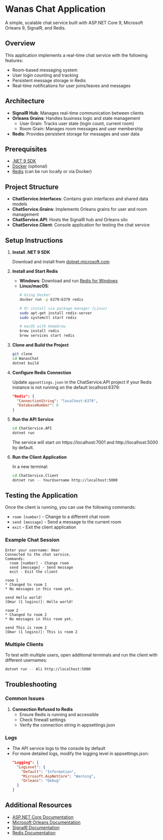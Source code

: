 # Wanas Chat Application

A simple, scalable chat service built with ASP.NET Core 9, Microsoft Orleans 9, SignalR, and Redis.

## Overview

This application implements a real-time chat service with the following features:

- Room-based messaging system
- User login counting and tracking
- Persistent message storage in Redis
- Real-time notifications for user joins/leaves and messages

## Architecture

- **SignalR Hub**: Manages real-time communication between clients
- **Orleans Grains**: Handles business logic and state management
  - User Grain: Tracks user state (login count, current room)
  - Room Grain: Manages room messages and user membership
- **Redis**: Provides persistent storage for messages and user data

## Prerequisites

- [.NET 9 SDK](https://dotnet.microsoft.com/download/dotnet/9.0)
- [Docker](https://www.docker.com/products/docker-desktop/) (optional)
- [Redis](https://redis.io/download) (can be run locally or via Docker)

## Project Structure

- **ChatService.Interfaces**: Contains grain interfaces and shared data models
- **ChatService.Grains**: Implements Orleans grains for user and room management
- **ChatService.API**: Hosts the SignalR hub and Orleans silo
- **ChatService.Client**: Console application for testing the chat service

## Setup Instructions

1. **Install .NET 9 SDK**
   
   Download and install from [dotnet.microsoft.com](https://dotnet.microsoft.com/download/dotnet/9.0)

2. **Install and Start Redis**
   
   - **Windows**: Download and run [Redis for Windows](https://github.com/tporadowski/redis/releases)
   - **Linux/macOS**: 
     ```bash
     # Using Docker
     docker run -p 6379:6379 redis
     
     # Or install via package manager (Linux)
     sudo apt-get install redis-server
     sudo systemctl start redis
     
     # macOS with Homebrew
     brew install redis
     brew services start redis
     ```

3. **Clone and Build the Project**
   ```bash
   git clone 
   cd WanasChat
   dotnet build
   ```

4. **Configure Redis Connection**
   
   Update `appsettings.json` in the ChatService.API project if your Redis instance is not running on the default localhost:6379:
   ```json
   "Redis": {
     "ConnectionString": "localhost:6379",
     "DatabaseNumber": 0
   }
   ```

5. **Run the API Service**
   ```bash
   cd ChatService.API
   dotnet run
   ```
   The service will start on https://localhost:7001 and http://localhost:5000 by default.

6. **Run the Client Application**
   
   In a new terminal:
   ```bash
   cd ChatService.Client
   dotnet run -- YourUsername http://localhost:5000
   ```

## Testing the Application

Once the client is running, you can use the following commands:

- `room [number]` - Change to a different chat room
- `send [message]` - Send a message to the current room
- `exit` - Exit the client application

### Example Chat Session

```
Enter your username: Omar
Connected to the chat service.
Commands:
  room [number] - Change room
  send [message] - Send message
  exit - Exit the client

room 1
* Changed to room 1
* No messages in this room yet.

send Hello world!
[Omar (1 logins)]: Hello world!

room 2
* Changed to room 2
* No messages in this room yet.

send This is room 2
[Omar (1 logins)]: This is room 2
```

### Multiple Clients

To test with multiple users, open additional terminals and run the client with different usernames:

```bash
dotnet run -- Ali http://localhost:5000
```

## Troubleshooting

### Common Issues

1. **Connection Refused to Redis**
   - Ensure Redis is running and accessible
   - Check firewall settings
   - Verify the connection string in appsettings.json 

### Logs

- The API service logs to the console by default
- For more detailed logs, modify the logging level in appsettings.json:
  ```json
  "Logging": {
    "LogLevel": {
      "Default": "Information",
      "Microsoft.AspNetCore": "Warning",
      "Orleans": "Debug"
    }
  }
  ```

## Additional Resources

- [ASP.NET Core Documentation](https://docs.microsoft.com/en-us/aspnet/core/)
- [Microsoft Orleans Documentation](https://dotnet.github.io/orleans/)
- [SignalR Documentation](https://docs.microsoft.com/en-us/aspnet/core/signalr/introduction)
- [Redis Documentation](https://redis.io/documentation)

